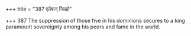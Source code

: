 +++
title = "387 एतेषान् निग्रहो"

+++
387	The suppression of those five in his dominions secures to a king paramount sovereignty among his peers and fame in the world.